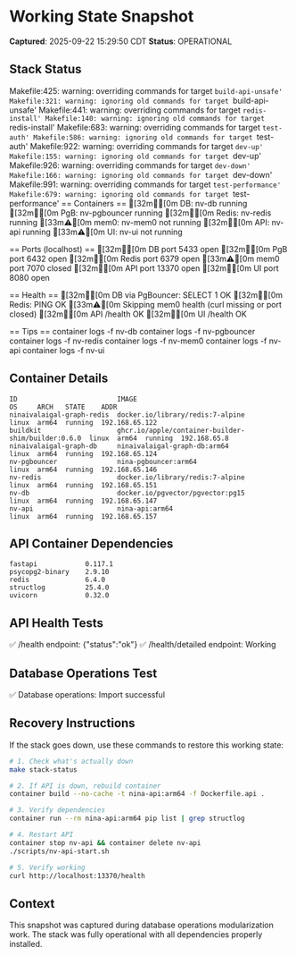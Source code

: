 # Working State Snapshot

**Captured**: 2025-09-22 15:29:50 CDT
**Status**: OPERATIONAL

## Stack Status
Makefile:425: warning: overriding commands for target `build-api-unsafe'
Makefile:321: warning: ignoring old commands for target `build-api-unsafe'
Makefile:441: warning: overriding commands for target `redis-install'
Makefile:140: warning: ignoring old commands for target `redis-install'
Makefile:683: warning: overriding commands for target `test-auth'
Makefile:586: warning: ignoring old commands for target `test-auth'
Makefile:922: warning: overriding commands for target `dev-up'
Makefile:155: warning: ignoring old commands for target `dev-up'
Makefile:926: warning: overriding commands for target `dev-down'
Makefile:166: warning: ignoring old commands for target `dev-down'
Makefile:991: warning: overriding commands for target `test-performance'
Makefile:679: warning: ignoring old commands for target `test-performance'
== Containers ==
[32m✔[0m DB: nv-db running
[32m✔[0m PgB: nv-pgbouncer running
[32m✔[0m Redis: nv-redis running
[33m⚠[0m mem0: nv-mem0 not running
[32m✔[0m API: nv-api running
[33m⚠[0m UI: nv-ui not running

== Ports (localhost) ==
[32m✔[0m DB port 5433 open
[32m✔[0m PgB port 6432 open
[32m✔[0m Redis port 6379 open
[33m⚠[0m mem0 port 7070 closed
[32m✔[0m API port 13370 open
[32m✔[0m UI port 8080 open

== Health ==
[32m✔[0m DB via PgBouncer: SELECT 1 OK
[32m✔[0m Redis: PING OK
[33m⚠[0m Skipping mem0 health (curl missing or port closed)
[32m✔[0m API /health OK
[32m✔[0m UI /health OK

== Tips ==
  container logs -f nv-db
  container logs -f nv-pgbouncer
  container logs -f nv-redis
  container logs -f nv-mem0
  container logs -f nv-api
  container logs -f nv-ui

## Container Details

```
ID                         IMAGE                                               OS     ARCH   STATE    ADDR
ninaivalaigal-graph-redis  docker.io/library/redis:7-alpine                    linux  arm64  running  192.168.65.122
buildkit                   ghcr.io/apple/container-builder-shim/builder:0.6.0  linux  arm64  running  192.168.65.8
ninaivalaigal-graph-db     ninaivalaigal-graph-db:arm64                        linux  arm64  running  192.168.65.124
nv-pgbouncer               nina-pgbouncer:arm64                                linux  arm64  running  192.168.65.146
nv-redis                   docker.io/library/redis:7-alpine                    linux  arm64  running  192.168.65.151
nv-db                      docker.io/pgvector/pgvector:pg15                    linux  arm64  running  192.168.65.147
nv-api                     nina-api:arm64                                      linux  arm64  running  192.168.65.157
```

## API Container Dependencies

```
fastapi            0.117.1
psycopg2-binary    2.9.10
redis              6.4.0
structlog          25.4.0
uvicorn            0.32.0
```

## API Health Tests

✅ /health endpoint: {"status":"ok"}
✅ /health/detailed endpoint: Working

## Database Operations Test

✅ Database operations: Import successful

## Recovery Instructions

If the stack goes down, use these commands to restore this working state:

```bash
# 1. Check what's actually down
make stack-status

# 2. If API is down, rebuild container
container build --no-cache -t nina-api:arm64 -f Dockerfile.api .

# 3. Verify dependencies
container run --rm nina-api:arm64 pip list | grep structlog

# 4. Restart API
container stop nv-api && container delete nv-api
./scripts/nv-api-start.sh

# 5. Verify working
curl http://localhost:13370/health
```

## Context

This snapshot was captured during database operations modularization work.
The stack was fully operational with all dependencies properly installed.
